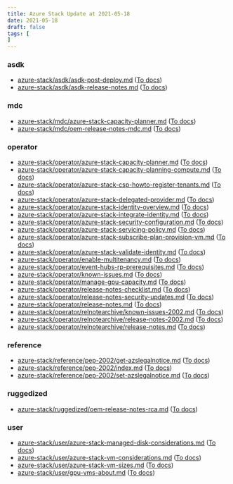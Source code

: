 ```yaml
---
title: Azure Stack Update at 2021-05-18
date: 2021-05-18
draft: false
tags: [
]
---
```


### asdk
- [azure-stack/asdk/asdk-post-deploy.md](https://github.com/MicrosoftDocs/azure-stack-docs/compare/9698506..5aea61f#diff-b2ca6282891447b2714e289ac138011aab963e3339d3f7e38bec36f6bf083fa3) ([To docs](https://docs.microsoft.com/en-us/azure-stack/asdk/asdk-post-deploy?WT.mc_id=AZ-MVP-5003408))
- [azure-stack/asdk/asdk-release-notes.md](https://github.com/MicrosoftDocs/azure-stack-docs/compare/9698506..5aea61f#diff-084db01076621f62bca53da433e4b78ba6b25a9df21948b9d4792f42ec814341) ([To docs](https://docs.microsoft.com/en-us/azure-stack/asdk/asdk-release-notes?WT.mc_id=AZ-MVP-5003408))
    
### mdc
- [azure-stack/mdc/azure-stack-capacity-planner.md](https://github.com/MicrosoftDocs/azure-stack-docs/compare/9698506..5aea61f#diff-712637669c3997095c142afeb945500fb5b68311006da102211176de38dd70ac) ([To docs](https://docs.microsoft.com/en-us/azure-stack/mdc/azure-stack-capacity-planner?WT.mc_id=AZ-MVP-5003408))
- [azure-stack/mdc/oem-release-notes-mdc.md](https://github.com/MicrosoftDocs/azure-stack-docs/compare/9698506..5aea61f#diff-f34b7ced5961c9aba3b107108d1ffc83ea73e36a50bbb3a7a007e4d2426faca2) ([To docs](https://docs.microsoft.com/en-us/azure-stack/mdc/oem-release-notes-mdc?WT.mc_id=AZ-MVP-5003408))
    
### operator
- [azure-stack/operator/azure-stack-capacity-planner.md](https://github.com/MicrosoftDocs/azure-stack-docs/compare/9698506..5aea61f#diff-a62e0c5f30d6978737c78edb93cac287a4c358d9353cfe1b788a9c2eac04fba0) ([To docs](https://docs.microsoft.com/en-us/azure-stack/operator/azure-stack-capacity-planner?WT.mc_id=AZ-MVP-5003408))
- [azure-stack/operator/azure-stack-capacity-planning-compute.md](https://github.com/MicrosoftDocs/azure-stack-docs/compare/9698506..5aea61f#diff-6eb3472964f8ed3457640263d4d0263d6ffc71c8a136d4adb7db17737d321c95) ([To docs](https://docs.microsoft.com/en-us/azure-stack/operator/azure-stack-capacity-planning-compute?WT.mc_id=AZ-MVP-5003408))
- [azure-stack/operator/azure-stack-csp-howto-register-tenants.md](https://github.com/MicrosoftDocs/azure-stack-docs/compare/9698506..5aea61f#diff-9e645433a76d743231a8d186f48d551d12bb7c47c3a0f912fb96bbda188b5ed9) ([To docs](https://docs.microsoft.com/en-us/azure-stack/operator/azure-stack-csp-howto-register-tenants?WT.mc_id=AZ-MVP-5003408))
- [azure-stack/operator/azure-stack-delegated-provider.md](https://github.com/MicrosoftDocs/azure-stack-docs/compare/9698506..5aea61f#diff-f4a8864d28527e5a400de1be030b9e2bb4279238e447b43372651fa018dca17a) ([To docs](https://docs.microsoft.com/en-us/azure-stack/operator/azure-stack-delegated-provider?WT.mc_id=AZ-MVP-5003408))
- [azure-stack/operator/azure-stack-identity-overview.md](https://github.com/MicrosoftDocs/azure-stack-docs/compare/9698506..5aea61f#diff-d2bb32df003705a924c1c2ae04e892b72ca80182b108168084d135851513e70d) ([To docs](https://docs.microsoft.com/en-us/azure-stack/operator/azure-stack-identity-overview?WT.mc_id=AZ-MVP-5003408))
- [azure-stack/operator/azure-stack-integrate-identity.md](https://github.com/MicrosoftDocs/azure-stack-docs/compare/9698506..5aea61f#diff-c44feba8d45e33b5c0d63c7e7e1d47c37b83ef87cfd3c38492497f678cfe2c5f) ([To docs](https://docs.microsoft.com/en-us/azure-stack/operator/azure-stack-integrate-identity?WT.mc_id=AZ-MVP-5003408))
- [azure-stack/operator/azure-stack-security-configuration.md](https://github.com/MicrosoftDocs/azure-stack-docs/compare/9698506..5aea61f#diff-6570c3ec88dc8833a1f51b4b4c92dd0459ec94f2e708dc95e123a7511c9865a9) ([To docs](https://docs.microsoft.com/en-us/azure-stack/operator/azure-stack-security-configuration?WT.mc_id=AZ-MVP-5003408))
- [azure-stack/operator/azure-stack-servicing-policy.md](https://github.com/MicrosoftDocs/azure-stack-docs/compare/9698506..5aea61f#diff-63b278346f0c49a6e87df4803ed981e5b597bccb2e07797d2a3b35e12911bb67) ([To docs](https://docs.microsoft.com/en-us/azure-stack/operator/azure-stack-servicing-policy?WT.mc_id=AZ-MVP-5003408))
- [azure-stack/operator/azure-stack-subscribe-plan-provision-vm.md](https://github.com/MicrosoftDocs/azure-stack-docs/compare/9698506..5aea61f#diff-5fca6349e98bff0352b7b3009ed35126e3625403d3e51e2bdc8d8cf64df25815) ([To docs](https://docs.microsoft.com/en-us/azure-stack/operator/azure-stack-subscribe-plan-provision-vm?WT.mc_id=AZ-MVP-5003408))
- [azure-stack/operator/azure-stack-validate-identity.md](https://github.com/MicrosoftDocs/azure-stack-docs/compare/9698506..5aea61f#diff-81bf12f263d09d3323613dde6462a200dc3ea1a59afdffc3171b579b7e3ad4df) ([To docs](https://docs.microsoft.com/en-us/azure-stack/operator/azure-stack-validate-identity?WT.mc_id=AZ-MVP-5003408))
- [azure-stack/operator/enable-multitenancy.md](https://github.com/MicrosoftDocs/azure-stack-docs/compare/9698506..5aea61f#diff-faf02ddc3a23a4dfea40335b39d9317b5c4cf80ca9c1c86532116078b0505adb) ([To docs](https://docs.microsoft.com/en-us/azure-stack/operator/enable-multitenancy?WT.mc_id=AZ-MVP-5003408))
- [azure-stack/operator/event-hubs-rp-prerequisites.md](https://github.com/MicrosoftDocs/azure-stack-docs/compare/9698506..5aea61f#diff-1a1d722dd9c63565ee8f29038019cb920312454ed366626a35fc48205c581f98) ([To docs](https://docs.microsoft.com/en-us/azure-stack/operator/event-hubs-rp-prerequisites?WT.mc_id=AZ-MVP-5003408))
- [azure-stack/operator/known-issues.md](https://github.com/MicrosoftDocs/azure-stack-docs/compare/9698506..5aea61f#diff-cb06cf349d7c5acaddcca900d95b98b309283d56f1ec4f41df6a6a5f2bf3a79c) ([To docs](https://docs.microsoft.com/en-us/azure-stack/operator/known-issues?WT.mc_id=AZ-MVP-5003408))
- [azure-stack/operator/manage-gpu-capacity.md](https://github.com/MicrosoftDocs/azure-stack-docs/compare/9698506..5aea61f#diff-a16f9912cfc80fd984a55bafaddc40ff84fdfe4e7d3cbfa76dd74d4ac45c7979) ([To docs](https://docs.microsoft.com/en-us/azure-stack/operator/manage-gpu-capacity?WT.mc_id=AZ-MVP-5003408))
- [azure-stack/operator/release-notes-checklist.md](https://github.com/MicrosoftDocs/azure-stack-docs/compare/9698506..5aea61f#diff-29535f06b78f358b911de24e5aa2dd080607e422efee11f91f4d4fa10578c37d) ([To docs](https://docs.microsoft.com/en-us/azure-stack/operator/release-notes-checklist?WT.mc_id=AZ-MVP-5003408))
- [azure-stack/operator/release-notes-security-updates.md](https://github.com/MicrosoftDocs/azure-stack-docs/compare/9698506..5aea61f#diff-d018ba1c901cdf3ce8677b0b67c6d506e023ce7dde2ce5bda422a09466e8167e) ([To docs](https://docs.microsoft.com/en-us/azure-stack/operator/release-notes-security-updates?WT.mc_id=AZ-MVP-5003408))
- [azure-stack/operator/release-notes.md](https://github.com/MicrosoftDocs/azure-stack-docs/compare/9698506..5aea61f#diff-2135bea1e8ba86ced8f1132666bad8511311d8b2daf186e8f7bcee06513e1035) ([To docs](https://docs.microsoft.com/en-us/azure-stack/operator/release-notes?WT.mc_id=AZ-MVP-5003408))
- [azure-stack/operator/relnotearchive/known-issues-2002.md](https://github.com/MicrosoftDocs/azure-stack-docs/compare/9698506..5aea61f#diff-719a1503332b4153e033878801b44c5248984a3b8eebd1f94aa524fa89fa93e5) ([To docs](https://docs.microsoft.com/en-us/azure-stack/operator/relnotearchive/known-issues-2002?WT.mc_id=AZ-MVP-5003408))
- [azure-stack/operator/relnotearchive/release-notes-2002.md](https://github.com/MicrosoftDocs/azure-stack-docs/compare/9698506..5aea61f#diff-5ac224e2c4bbdccddf425c901e520e4c6ae591ce2ad573a107eb6459904b4165) ([To docs](https://docs.microsoft.com/en-us/azure-stack/operator/relnotearchive/release-notes-2002?WT.mc_id=AZ-MVP-5003408))
- [azure-stack/operator/relnotearchive/release-notes.md](https://github.com/MicrosoftDocs/azure-stack-docs/compare/9698506..5aea61f#diff-cbdbebf6b6aa2e6fa42dea4aafb46cef6e210d7aed22ef62d604f71662f555ca) ([To docs](https://docs.microsoft.com/en-us/azure-stack/operator/relnotearchive/release-notes?WT.mc_id=AZ-MVP-5003408))
    
### reference
- [azure-stack/reference/pep-2002/get-azslegalnotice.md](https://github.com/MicrosoftDocs/azure-stack-docs/compare/9698506..5aea61f#diff-fe820d2c426eb3e7ad6c4626bc9c6511970eee792b5765e89449d3d82fa8630c) ([To docs](https://docs.microsoft.com/en-us/azure-stack/reference/pep-2002/get-azslegalnotice?WT.mc_id=AZ-MVP-5003408))
- [azure-stack/reference/pep-2002/index.md](https://github.com/MicrosoftDocs/azure-stack-docs/compare/9698506..5aea61f#diff-9bc83be7d02a75a5a883b6d101635bbdcabd147aaed7442b0d7fafda3744978b) ([To docs](https://docs.microsoft.com/en-us/azure-stack/reference/pep-2002/index?WT.mc_id=AZ-MVP-5003408))
- [azure-stack/reference/pep-2002/set-azslegalnotice.md](https://github.com/MicrosoftDocs/azure-stack-docs/compare/9698506..5aea61f#diff-0815feb0ff29f8162731589cca9230efe5e7904c2b024c4176327ef3f8b40760) ([To docs](https://docs.microsoft.com/en-us/azure-stack/reference/pep-2002/set-azslegalnotice?WT.mc_id=AZ-MVP-5003408))
    
### ruggedized
- [azure-stack/ruggedized/oem-release-notes-rca.md](https://github.com/MicrosoftDocs/azure-stack-docs/compare/9698506..5aea61f#diff-0d19efa525ef710669d9ecd22e7f0be761699cff2b83fdafe3ed55dacd3bfc88) ([To docs](https://docs.microsoft.com/en-us/azure-stack/ruggedized/oem-release-notes-rca?WT.mc_id=AZ-MVP-5003408))
    
### user
- [azure-stack/user/azure-stack-managed-disk-considerations.md](https://github.com/MicrosoftDocs/azure-stack-docs/compare/9698506..5aea61f#diff-6b68ca7d760ba28e900501fbaf4e2fc70ea43a6e7688e8502b2402465dc78e4d) ([To docs](https://docs.microsoft.com/en-us/azure-stack/user/azure-stack-managed-disk-considerations?WT.mc_id=AZ-MVP-5003408))
- [azure-stack/user/azure-stack-vm-considerations.md](https://github.com/MicrosoftDocs/azure-stack-docs/compare/9698506..5aea61f#diff-b71ecefa5e5e103c3de2e40e0a5236fb6fe3a1fc4376143531647d0817220e07) ([To docs](https://docs.microsoft.com/en-us/azure-stack/user/azure-stack-vm-considerations?WT.mc_id=AZ-MVP-5003408))
- [azure-stack/user/azure-stack-vm-sizes.md](https://github.com/MicrosoftDocs/azure-stack-docs/compare/9698506..5aea61f#diff-bc952cb964c7e0d886a60c1f5e225ff86ec1381414cc69560120e98980524820) ([To docs](https://docs.microsoft.com/en-us/azure-stack/user/azure-stack-vm-sizes?WT.mc_id=AZ-MVP-5003408))
- [azure-stack/user/gpu-vms-about.md](https://github.com/MicrosoftDocs/azure-stack-docs/compare/9698506..5aea61f#diff-728cec1ca453e7e57672b25996d6b9b2e48471aebb8e97470101e7039220ff6a) ([To docs](https://docs.microsoft.com/en-us/azure-stack/user/gpu-vms-about?WT.mc_id=AZ-MVP-5003408))
    

